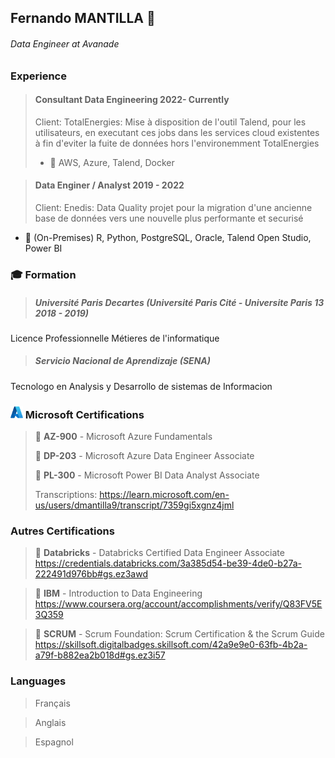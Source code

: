 ## Fernando MANTILLA  👋
###### Data Engineer at Avanade 

### Experience 

> #### Consultant Data Engineering 2022- Currently
> Client: TotalEnergies:
> Mise à disposition de l'outil Talend, pour les utilisateurs, en executant ces jobs dans les services cloud existentes à fin d'eviter la fuite de données hors l'environemment TotalEnergies
> - :gem: AWS, Azure, Talend, Docker

> #### Data Enginer / Analyst 2019 - 2022
> Client: Enedis: 
> Data Quality projet pour la migration d'une ancienne base de données vers une nouvelle plus performante et securisé
* :gem: (On-Premises) R, Python, PostgreSQL, Oracle, Talend Open Studio, Power BI

### :mortar_board: Formation
> ##### Université Paris Decartes (Université Paris Cité - Universite Paris 13 2018 - 2019)
Licence Professionnelle Métieres de l'informatique
> ##### Servicio Nacional de Aprendizaje (SENA)
Tecnologo en Analysis y Desarrollo de sistemas de Informacion 

### <img src="https://raw.githubusercontent.com/devicons/devicon/master/icons/azure/azure-original.svg" title="Azure" alt="Azure" width="20" height="20"/>  Microsoft Certifications
 
> :1st_place_medal: **AZ-900** - Microsoft Azure Fundamentals
>
> :1st_place_medal: **DP-203** - Microsoft Azure Data Engineer Associate
>
> :1st_place_medal: **PL-300** - Microsoft Power BI Data Analyst Associate
>
> Transcriptions: https://learn.microsoft.com/en-us/users/dmantilla9/transcript/7359gi5xgnz4jml

### Autres Certifications
> :1st_place_medal: **Databricks** - Databricks Certified Data Engineer Associate
> https://credentials.databricks.com/3a385d54-be39-4de0-b27a-222491d976bb#gs.ez3awd

> :1st_place_medal: **IBM** - Introduction to Data Engineering
> https://www.coursera.org/account/accomplishments/verify/Q83FV5E3Q359

> :1st_place_medal: **SCRUM** - Scrum Foundation: Scrum Certification & the Scrum Guide
> https://skillsoft.digitalbadges.skillsoft.com/42a9e9e0-63fb-4b2a-a79f-b882ea2b018d#gs.ez3i57

### Languages

> Français

> Anglais

> Espagnol


<!--
**dmantilla9/dmantilla9** is a ✨ _special_ ✨ repository because its `README.md` (this file) appears on your GitHub profile.

Here are some ideas to get you started:

- 🔭 I’m currently working on ...
- 🌱 I’m currently learning ...
- 👯 I’m looking to collaborate on ...
- 🤔 I’m looking for help with ...
- 💬 Ask me about ...
- 📫 How to reach me: ...
- 😄 Pronouns: ...
- ⚡ Fun fact: ...
-->
